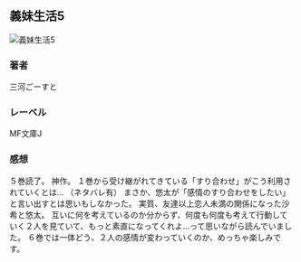 ## 義妹生活5
![義妹生活5](https://cdn.discordapp.com/attachments/1211570779934695494/1217677210987790407/15-3nMANw442XDm4bQL1gno45XMOyTg3E_jfHQx2-B3Gh4Zah8jJEKW01ibtuFg.png?ex=6604e546&is=65f27046&hm=99e5efd01e71ded9d4dd476651f514abc56f87ce8fcc8a295b609c26b40458b9&)
### 著者
三河ごーすと
### レーベル
MF文庫J
### 感想
５巻読了。
神作。
１巻から受け継がれてきている「すり合わせ」がこう利用されていくとは…
（ネタバレ有）
まさか、悠太が「感情のすり合わせをしたい」と言い出すとは思いもしなかった。
実質、友達以上恋人未満の関係になった沙希と悠太。
互いに何を考えているのか分からず、何度も何度も考えて行動していく２人を見ていて、もっと素直になってくれよ…って思いながら読んでいました。
６巻では一体どう、２人の感情が変わっていくのか、めっちゃ楽しみです。